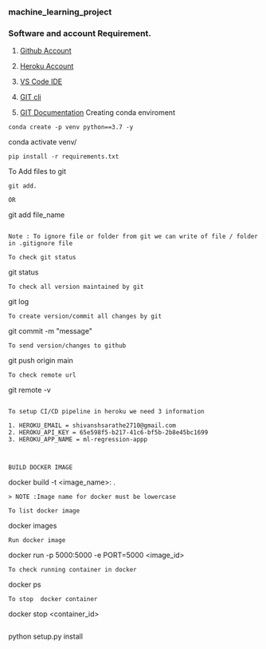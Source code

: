 ### machine_learning_project

### Software and account Requirement.
1. [Github Account](https://github.com/)

2. [Heroku Account](https://id.heroku.com/login)

3. [VS Code IDE](https://id.heroku.com/login)

4. [GIT cli](https://code.visualstudio.com/download)
 
5. [GIT Documentation](https://git-scm.com/docs/gittutorial)
Creating conda enviroment
```
conda create -p venv python==3.7 -y
```
conda activate venv/
```
pip install -r requirements.txt

```
To Add files to git
```
git add.

OR
```
git add file_name
```

Note : To ignore file or folder from git we can write of file / folder in .gitignore file

To check git status 
```
git status
```
To check all version maintained by git
```
git log
```
To create version/commit all changes by git
```
git commit -m "message"         
```
To send version/changes to github
 ```
 git push origin main
 ```
 To check remote url
 ```
 git remote -v
 ```
 
 To setup CI/CD pipeline in heroku we need 3 information 

 1. HEROKU_EMAIL = shivanshsarathe2710@gmail.com
 2. HEROKU_API_KEY = 65e598f5-b217-41c6-bf5b-2b8e45bc1699 
 3. HEROKU_APP_NAME = ml-regression-appp
 


 BUILD DOCKER IMAGE
 ```
 docker build -t <image_name>:<tagname> .
 ```
 > NOTE :Image name for docker must be lowercase

 To list docker image 
 ```
 docker images
 ```
Run docker image
```
docker run -p 5000:5000 -e PORT=5000 <image_id>

```
To check running container in docker 
```
docker ps
```
To stop  docker container 
```
docker stop <container_id>
```

```
python setup.py install
```